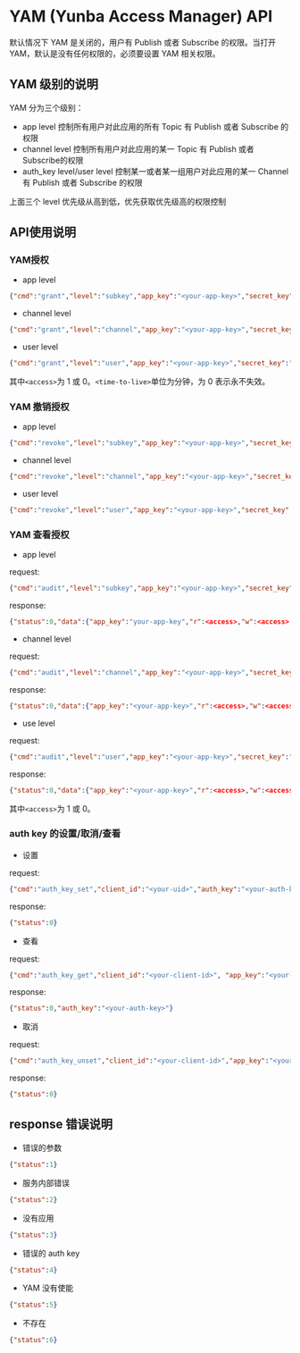 # YAM (Yunba Access Manager) API

  默认情况下 YAM 是关闭的，用户有 Publish 或者 Subscribe 的权限。当打开 YAM，默认是没有任何权限的，必须要设置 YAM 相关权限。
  
## YAM 级别的说明

YAM 分为三个级别：

* app level 控制所有用户对此应用的所有 Topic 有 Publish 或者 Subscribe 的权限
* channel level 控制所有用户对此应用的某一 Topic 有 Publish 或者 Subscribe的权限
* auth_key level/user level 控制某一或者某一组用户对此应用的某一 Channel 有 Publish 或者 Subscribe 的权限

上面三个 level 优先级从高到低，优先获取优先级高的权限控制

## API使用说明

### YAM授权

* app level

```json
{"cmd":"grant","level":"subkey","app_key":"<your-app-key>","secret_key":"<your-sec-key>","r":<access>,"w":<access>,"ttl":"<time-to-live>"}
```

* channel level

```json
{"cmd":"grant","level":"channel","app_key":"<your-app-key>","secret_key":"<your-sec-key>","r":<access>,"w":<access>,"ttl":"<time-to-live>"}
```

* user level

```json
{"cmd":"grant","level":"user","app_key":"<your-app-key>","secret_key":"<your-sec-key>","r":<access>,"w":<access>,"ttl":"<time-to-live>","channels":"<your-topic>","auth_key":"<your-auth-key>"}
```

其中`<access>`为 1 或 0。`<time-to-live>`单位为分钟，为 0 表示永不失效。

### YAM 撤销授权

* app level

```json
{"cmd":"revoke","level":"subkey","app_key":"<your-app-key>","secret_key":"<your-sec-key>"}
```

* channel level

```json
{"cmd":"revoke","level":"channel","app_key":"<your-app-key>","secret_key":"<your-sec-key>","channels":"<your-topic>"}
```

* user level

```json
{"cmd":"revoke","level":"user","app_key":"<your-app-key>","secret_key":"<your-sec-key>","channels":"<your-topic>","auth_key":"<your-auth-key>"}
```

### YAM 查看授权

* app level

request:

```json
{"cmd":"audit","level":"subkey","app_key":"<your-app-key>","secret_key":"your-sec-key"}
```

response:

```json
{"status":0,"data":{"app_key":"your-app-key","r":<access>,"w":<access>,"ttl":<ttl>}}
```

* channel level

request:

```json
{"cmd":"audit","level":"channel","app_key":"<your-app-key>","secret_key":"your-sec-key", "channels":"<topic>"}
```

response:

```json
{"status":0,"data":{"app_key":"<your-app-key>","r":<access>,"w":<access>,"channels":"<topic>","ttl":<ttl>}}
```

* use level

request:

```json
{"cmd":"audit","level":"user","app_key":"<your-app-key>","secret_key":"<your-sec-key>", "channels":"<topic>","auth_key":"<your-auth-key>"}
```

response:

```json
{"status":0,"data":{"app_key":"<your-app-key>","r":<access>,"w":<access>,"channels":"<topic>","ttl":"<ttl>","auth_key":"<your-auth-key>"}}
```


其中`<access>`为 1 或 0。

### auth key 的设置/取消/查看

* 设置

request:

```json
{"cmd":"auth_key_set","client_id":"<your-uid>","auth_key":"<your-auth-key>","app_key":"<your-app-key>"}
```

response:

```json
{"status":0}
```

* 查看

request:

```json
{"cmd":"auth_key_get","client_id":"<your-client-id>", "app_key":"<your-app-key>"}
```

response:

```json
{"status":0,"auth_key":"<your-auth-key>"}
```

* 取消

request:

```json
{"cmd":"auth_key_unset","client_id":"<your-client-id>","app_key":"<your-app-key>"}
```

response:

```json
{"status":0}
```

## response 错误说明

* 错误的参数

```json
{"status":1}
```

* 服务内部错误

```json
{"status":2}
```

* 没有应用

```json
{"status":3}
```

* 错误的 auth key

```json
{"status":4}
```

* YAM 没有使能

```json
{"status":5}
```

* 不存在

```json
{"status":6}
```
